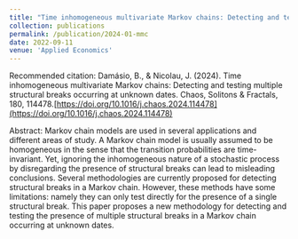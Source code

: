```yaml
---
title: "Time inhomogeneous multivariate Markov chains: Detecting and testing multiple structural breaks occurring at unknown dates"
collection: publications
permalink: /publication/2024-01-mmc
date: 2022-09-11
venue: 'Applied Economics'
---
```


Recommended citation: Damásio, B., & Nicolau, J. (2024). Time inhomogeneous multivariate Markov chains: Detecting and testing multiple structural breaks occurring at unknown dates. Chaos, Solitons & Fractals, 180, 114478.[https://doi.org/10.1016/j.chaos.2024.114478](https://doi.org/10.1016/j.chaos.2024.114478)

Abstract: Markov chain models are used in several applications and different areas of study. A Markov chain model is usually assumed to be homogeneous in the sense that the transition probabilities are time-invariant. Yet, ignoring the inhomogeneous nature of a stochastic process by disregarding the presence of structural breaks can lead to misleading conclusions. Several methodologies are currently proposed for detecting structural breaks in a Markov chain. However, these methods have some limitations: namely they can only test directly for the presence of a single structural break. This paper proposes a new methodology for detecting and testing the presence of multiple structural breaks in a Markov chain occurring at unknown dates.
